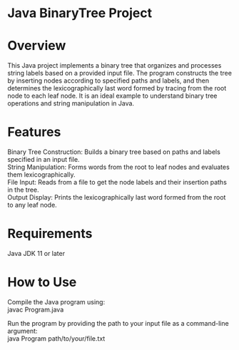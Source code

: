 # Java BinaryTree Project
# Overview
This Java project implements a binary tree that organizes and processes string labels based on a provided input file. The program constructs the tree by inserting nodes according to specified paths and labels, and then determines the lexicographically last word formed by tracing from the root node to each leaf node. It is an ideal example to understand binary tree operations and string manipulation in Java.

# Features
Binary Tree Construction: Builds a binary tree based on paths and labels specified in an input file.
<br />String Manipulation: Forms words from the root to leaf nodes and evaluates them lexicographically.
<br />File Input: Reads from a file to get the node labels and their insertion paths in the tree.
<br />Output Display: Prints the lexicographically last word formed from the root to any leaf node.

# Requirements
Java JDK 11 or later

# How to Use
Compile the Java program using:
<br />javac Program.java

Run the program by providing the path to your input file as a command-line argument:
<br />java Program path/to/your/file.txt
